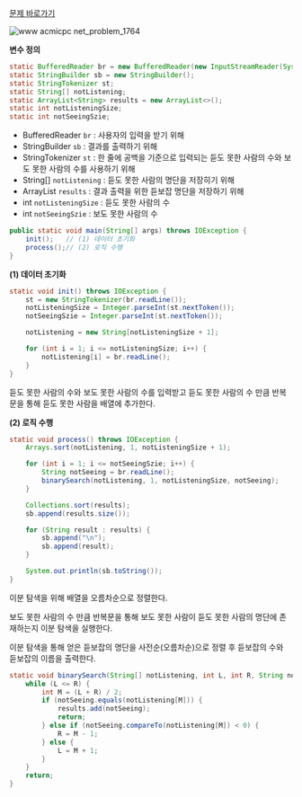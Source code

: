 [문제 바로가기](https://www.acmicpc.net/problem/1764)

![www acmicpc net_problem_1764](https://user-images.githubusercontent.com/78605779/176997319-ff2d61f5-2ea9-45d4-9fd8-8d08efd5ba1b.png)

**변수 정의**

```java
static BufferedReader br = new BufferedReader(new InputStreamReader(System.in));
static StringBuilder sb = new StringBuilder();
static StringTokenizer st;
static String[] notListening;
static ArrayList<String> results = new ArrayList<>();
static int notListeningSize;
static int notSeeingSzie;
```

- BufferedReader `br` : 사용자의 입력을 받기 위해
- StringBuilder `sb` : 결과를 출력하기 위해
- StringTokenizer `st` : 한 줄에 공백을 기준으로 입력되는 듣도 못한 사람의 수와 보도 못한 사람의 수를 사용하기 위해
- String[] `notListening` : 듣도 못한 사람의 명단을 저장히기 위해
- ArrayList<String> `results` : 결과 출력을 위한 듣보잡 명단을 저장하기 위해
- int `notListeningSize` : 듣도 못한 사람의 수
- int `notSeeingSzie` : 보도 못한 사람의 수

```java
public static void main(String[] args) throws IOException {
    init();   // (1) 데이터 초기화
    process();// (2) 로직 수행
}
```

**(1) 데이터 초기화**

```java
static void init() throws IOException {
    st = new StringTokenizer(br.readLine());
    notListeningSize = Integer.parseInt(st.nextToken());
    notSeeingSzie = Integer.parseInt(st.nextToken());

    notListening = new String[notListeningSize + 1];

    for (int i = 1; i <= notListeningSize; i++) {
        notListening[i] = br.readLine();
    }
}
```

듣도 못한 사람의 수와 보도 못한 사람의 수를 입력받고 듣도 못한 사람의 수 만큼 반복문을 통해 듣도 못한 사람을 배열에 추가한다.

**(2) 로직 수행**

```java
static void process() throws IOException {
    Arrays.sort(notListening, 1, notListeningSize + 1);

    for (int i = 1; i <= notSeeingSzie; i++) {
        String notSeeing = br.readLine();
        binarySearch(notListening, 1, notListeningSize, notSeeing);
    }

    Collections.sort(results);
    sb.append(results.size());

    for (String result : results) {
        sb.append("\n");
        sb.append(result);
    }

    System.out.println(sb.toString());
}
```

이분 탐색을 위해 배열을 오름차순으로 정렬한다.

보도 못한 사람의 수 만큼 반복문을 통해 보도 못한 사람이 듣도 못한 사람의 명단에 존재하는지 이분 탐색을 실행한다.

이분 탐색을 통해 얻은 듣보잡의 명단을 사전순(오름차순)으로 정렬 후 듣보잡의 수와 듣보잡의 이름을 출력한다.

```java
static void binarySearch(String[] notListening, int L, int R, String notSeeing) {
    while (L <= R) {
        int M = (L + R) / 2;
        if (notSeeing.equals(notListening[M])) {
            results.add(notSeeing);
            return;
        } else if (notSeeing.compareTo(notListening[M]) < 0) {
            R = M - 1;
        } else {
            L = M + 1;
        }
    }
    return;
}
```
